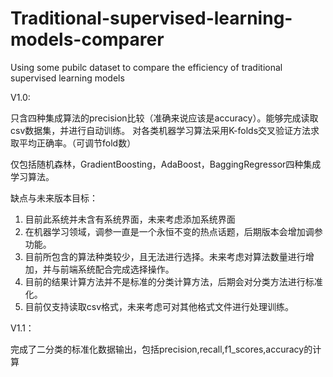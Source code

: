 # Traditional-supervised-learning-models-comparer
Using some pubilc dataset to compare the efficiency of traditional supervised learning models

V1.0:

只含四种集成算法的precision比较（准确来说应该是accuracy）。能够完成读取csv数据集，并进行自动训练。
对各类机器学习算法采用K-folds交叉验证方法求取平均正确率。（可调节fold数）

仅包括随机森林，GradientBoosting，AdaBoost，BaggingRegressor四种集成学习算法。

缺点与未来版本目标：
1. 目前此系统并未含有系统界面，未来考虑添加系统界面
2. 在机器学习领域，调参一直是一个永恒不变的热点话题，后期版本会增加调参功能。
3. 目前所包含的算法种类较少，且无法进行选择。未来考虑对算法数量进行增加，并与前端系统配合完成选择操作。
4. 目前的结果计算方法并不是标准的分类计算方法，后期会对分类方法进行标准化。
5. 目前仅支持读取csv格式，未来考虑可对其他格式文件进行处理训练。


V1.1：

完成了二分类的标准化数据输出，包括precision,recall,f1_scores,accuracy的计算
